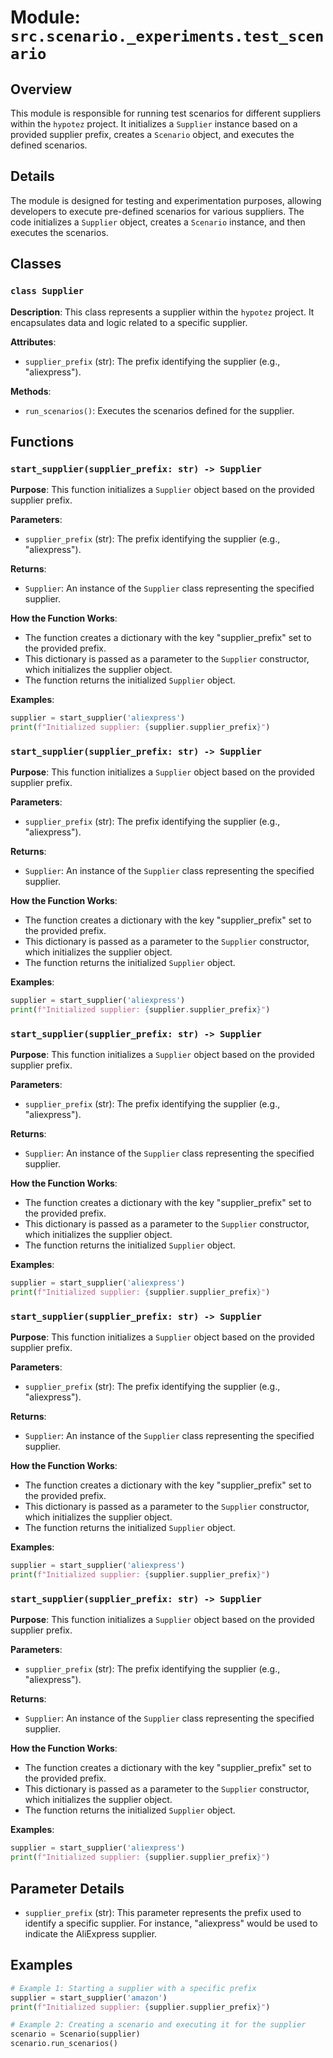 # Module: `src.scenario._experiments.test_scenario`

## Overview

This module is responsible for running test scenarios for different suppliers within the `hypotez` project. It initializes a `Supplier` instance based on a provided supplier prefix, creates a `Scenario` object, and executes the defined scenarios. 

## Details

The module is designed for testing and experimentation purposes, allowing developers to execute pre-defined scenarios for various suppliers. The code initializes a `Supplier` object, creates a `Scenario` instance, and then executes the scenarios. 

## Classes

### `class Supplier`

**Description**:  This class represents a supplier within the `hypotez` project. It encapsulates data and logic related to a specific supplier.

**Attributes**:

- `supplier_prefix` (str): The prefix identifying the supplier (e.g., "aliexpress").

**Methods**: 

- `run_scenarios()`:  Executes the scenarios defined for the supplier.

## Functions

### `start_supplier(supplier_prefix: str) -> Supplier`

**Purpose**: This function initializes a `Supplier` object based on the provided supplier prefix. 

**Parameters**:

- `supplier_prefix` (str): The prefix identifying the supplier (e.g., "aliexpress").

**Returns**:

- `Supplier`: An instance of the `Supplier` class representing the specified supplier.

**How the Function Works**: 

- The function creates a dictionary with the key "supplier_prefix" set to the provided prefix. 
- This dictionary is passed as a parameter to the `Supplier` constructor, which initializes the supplier object.
- The function returns the initialized `Supplier` object.

**Examples**: 

```python
supplier = start_supplier('aliexpress')
print(f"Initialized supplier: {supplier.supplier_prefix}")
```


### `start_supplier(supplier_prefix: str) -> Supplier`

**Purpose**: This function initializes a `Supplier` object based on the provided supplier prefix. 

**Parameters**:

- `supplier_prefix` (str): The prefix identifying the supplier (e.g., "aliexpress").

**Returns**:

- `Supplier`: An instance of the `Supplier` class representing the specified supplier.

**How the Function Works**: 

- The function creates a dictionary with the key "supplier_prefix" set to the provided prefix. 
- This dictionary is passed as a parameter to the `Supplier` constructor, which initializes the supplier object.
- The function returns the initialized `Supplier` object.

**Examples**: 

```python
supplier = start_supplier('aliexpress')
print(f"Initialized supplier: {supplier.supplier_prefix}")
```


### `start_supplier(supplier_prefix: str) -> Supplier`

**Purpose**: This function initializes a `Supplier` object based on the provided supplier prefix. 

**Parameters**:

- `supplier_prefix` (str): The prefix identifying the supplier (e.g., "aliexpress").

**Returns**:

- `Supplier`: An instance of the `Supplier` class representing the specified supplier.

**How the Function Works**: 

- The function creates a dictionary with the key "supplier_prefix" set to the provided prefix. 
- This dictionary is passed as a parameter to the `Supplier` constructor, which initializes the supplier object.
- The function returns the initialized `Supplier` object.

**Examples**: 

```python
supplier = start_supplier('aliexpress')
print(f"Initialized supplier: {supplier.supplier_prefix}")
```


### `start_supplier(supplier_prefix: str) -> Supplier`

**Purpose**: This function initializes a `Supplier` object based on the provided supplier prefix. 

**Parameters**:

- `supplier_prefix` (str): The prefix identifying the supplier (e.g., "aliexpress").

**Returns**:

- `Supplier`: An instance of the `Supplier` class representing the specified supplier.

**How the Function Works**: 

- The function creates a dictionary with the key "supplier_prefix" set to the provided prefix. 
- This dictionary is passed as a parameter to the `Supplier` constructor, which initializes the supplier object.
- The function returns the initialized `Supplier` object.

**Examples**: 

```python
supplier = start_supplier('aliexpress')
print(f"Initialized supplier: {supplier.supplier_prefix}")
```


### `start_supplier(supplier_prefix: str) -> Supplier`

**Purpose**: This function initializes a `Supplier` object based on the provided supplier prefix. 

**Parameters**:

- `supplier_prefix` (str): The prefix identifying the supplier (e.g., "aliexpress").

**Returns**:

- `Supplier`: An instance of the `Supplier` class representing the specified supplier.

**How the Function Works**: 

- The function creates a dictionary with the key "supplier_prefix" set to the provided prefix. 
- This dictionary is passed as a parameter to the `Supplier` constructor, which initializes the supplier object.
- The function returns the initialized `Supplier` object.

**Examples**: 

```python
supplier = start_supplier('aliexpress')
print(f"Initialized supplier: {supplier.supplier_prefix}")
```


## Parameter Details

- `supplier_prefix` (str): This parameter represents the prefix used to identify a specific supplier. For instance, "aliexpress" would be used to indicate the AliExpress supplier.

## Examples

```python
# Example 1: Starting a supplier with a specific prefix
supplier = start_supplier('amazon')
print(f"Initialized supplier: {supplier.supplier_prefix}")

# Example 2: Creating a scenario and executing it for the supplier
scenario = Scenario(supplier)
scenario.run_scenarios()
```